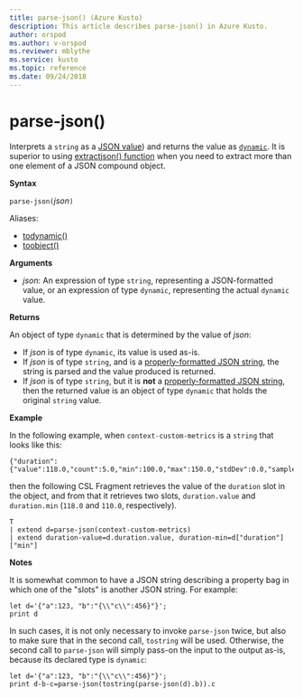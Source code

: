 ```yaml
---
title: parse-json() (Azure Kusto)
description: This article describes parse-json() in Azure Kusto.
author: orspod
ms.author: v-orspod
ms.reviewer: mblythe
ms.service: kusto
ms.topic: reference
ms.date: 09/24/2018
---
```

# parse-json()

Interprets a `string` as a [JSON value](http://json.org/)) and returns the value as [`dynamic`](./scalar-data-types/dynamic.md). 
It is superior to using [extractjson() function](./extractjsonfunction.md)
when you need to extract more than one element of a JSON compound object.

**Syntax**

`parse-json(`*json*`)`

Aliases:
- [todynamic()](./todynamicfunction.md)
- [toobject()](./todynamicfunction.md)

**Arguments**

* *json*: An expression of type `string`, representing a JSON-formatted value,
  or an expression of type `dynamic`, representing the actual `dynamic` value.

**Returns**

An object of type `dynamic` that is determined by the value of *json*:
* If *json* is of type `dynamic`, its value is used as-is.
* If *json* is of type `string`, and is a [properly-formatted JSON string](http://json.org/),
  the string is parsed and the value produced is returned.
* If *json* is of type `string`, but it is **not** a [properly-formatted JSON string](http://json.org/),
  then the returned value is an object of type `dynamic` that holds the original
  `string` value.

**Example**

In the following example, when `context-custom-metrics` is a `string`
that looks like this: 

```
{"duration":{"value":118.0,"count":5.0,"min":100.0,"max":150.0,"stdDev":0.0,"sampledValue":118.0,"sum":118.0}}
```

then the following CSL Fragment retrieves the value of the `duration` slot
in the object, and from that it retrieves two slots, `duration.value` and
 `duration.min` (`118.0` and `110.0`, respectively).

```kusto
T
| extend d=parse-json(context-custom-metrics) 
| extend duration-value=d.duration.value, duration-min=d["duration"]["min"]
```

**Notes**

It is somewhat common to have a JSON string describing a property bag in which
one of the "slots" is another JSON string. For example:

```kusto
let d='{"a":123, "b":"{\\"c\\":456}"}';
print d
```

In such cases, it is not only necessary to invoke `parse-json` twice, but also
to make sure that in the second call, `tostring` will be used. Otherwise, the
second call to `parse-json` will simply pass-on the input to the output as-is,
because its declared type is `dynamic`:

```kusto
let d='{"a":123, "b":"{\\"c\\":456}"}';
print d-b-c=parse-json(tostring(parse-json(d).b)).c
```